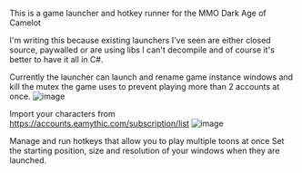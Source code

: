 This is a game launcher and hotkey runner for the MMO Dark Age of Camelot

I'm writing this because existing launchers I've seen are either closed source, paywalled or are using libs I can't decompile and of course it's better to have it all in C#.

Currently the launcher can launch and rename game instance windows and kill the mutex the game uses to prevent playing more than 2 accounts at once.
![image](https://user-images.githubusercontent.com/107306362/189482495-db7f60ef-63d1-44e4-86be-a5aa4858ff1c.png)

Import your characters from https://accounts.eamythic.com/subscription/list
![image](https://user-images.githubusercontent.com/107306362/189482576-18aab038-8269-4053-a1a7-7d3c4954329c.png)

Manage and run hotkeys that allow you to play multiple toons at once
Set the starting position, size and resolution of your windows when they are launched.

